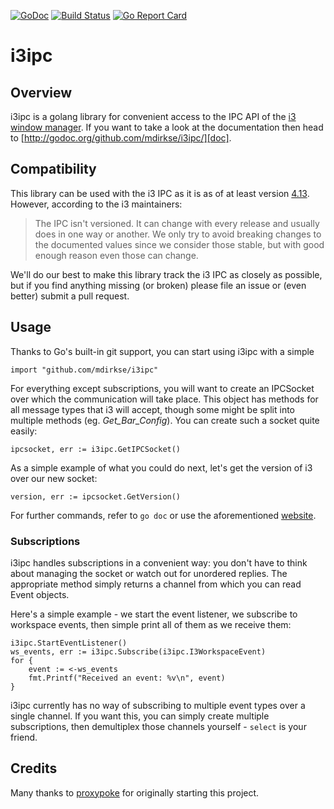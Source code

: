 [![GoDoc](https://godoc.org/github.com/mdirkse/i3ipc?status.svg)](http://godoc.org/github.com/mdirkse/i3ipc/)
[![Build Status](https://travis-ci.org/mdirkse/i3ipc.svg?branch=master)](https://travis-ci.org/mdirkse/i3ipc)
[![Go Report Card](https://goreportcard.com/badge/github.com/mdirkse/i3ipc)](https://goreportcard.com/report/github.com/mdirkse/i3ipc)

i3ipc
=====

Overview
--------
i3ipc is a golang library for convenient access to the IPC API of the [i3 window manager](http://i3wm.org). If you want to take a look at the documentation then head to [http://godoc.org/github.com/mdirkse/i3ipc/][doc].

Compatibility
-------------
This library can be used with the i3 IPC as it is as of at least version [4.13](https://github.com/i3/i3/releases/tag/4.13). However, according to the i3 maintainers:
> The IPC isn't versioned. It can change with every release and usually does in one way or another. We only try to avoid breaking changes to the documented values since we consider those stable, but with good enough reason even those can change.

We'll do our best to make this library track the i3 IPC as closely as possible, but if you find anything missing (or broken) please file an issue or (even better) submit a pull request.

Usage
-----
Thanks to Go's built-in git support, you can start using i3ipc with a simple

    import "github.com/mdirkse/i3ipc"

For everything except subscriptions, you will want to create an IPCSocket over which the communication will take place. This object has methods for all message types that i3 will accept, though some might be split into multiple methods (eg. *Get_Bar_Config*). You can create such a socket quite easily:

    ipcsocket, err := i3ipc.GetIPCSocket()

As a simple example of what you could do next, let's get the version of i3 over our new socket:

    version, err := ipcsocket.GetVersion()

For further commands, refer to `go doc` or use the aforementioned [website][doc].

### Subscriptions
i3ipc handles subscriptions in a convenient way: you don't have to think about managing the socket or watch out for unordered replies. The appropriate method simply returns a channel from which you can read Event objects.

Here's a simple example - we start the event listener, we subscribe to workspace events, then simple print all of them as we receive them:

    i3ipc.StartEventListener()
    ws_events, err := i3ipc.Subscribe(i3ipc.I3WorkspaceEvent)
    for {
        event := <-ws_events
        fmt.Printf("Received an event: %v\n", event)
    }

i3ipc currently has no way of subscribing to multiple event types over a single channel. If you want this, you can simply create multiple subscriptions, then demultiplex those channels yourself - `select` is your friend.

Credits
-------
Many thanks to [proxypoke](https://github.com/proxypoke) for originally starting this project.

[doc]: http://godoc.org/github.com/mdirkse/i3ipc/
